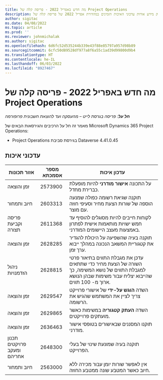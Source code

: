 ```yaml
---
title: מה חדש באפריל 2022 - פריסה קלה של Project Operations
description: מאמר זה מספק מידע אודות עדכוני האיכות הזמינים במהדורת אפריל 2022 של פריסה קלה של Microsoft Dynamics 365 Project Operations.
author: sigitac
ms.date: 04/08/2022
ms.topic: article
ms.prod: ''
ms.reviewer: johnmichalak
ms.author: sigitac
ms.openlocfilehash: 6d6fc52d535244b339e43f88e85797a957d98b89
ms.sourcegitcommit: 6cfc50d89528df977a8f6a55c1ad39d99800d9b4
ms.translationtype: HT
ms.contentlocale: he-IL
ms.lasthandoff: 06/03/2022
ms.locfileid: "8927467"
---
```

# <a name="whats-new-april-2022---project-operations-lite-deployment"></a>מה חדש באפריל 2022 - פריסה קלה של Project Operations

_**חל על**: פריסה בגרסת לייט – מהעסקה ועד להוצאת חשבונית פרופורמה_

מאמר זה חל על הרכיבים והגירסאות הבאים של Microsoft Dynamics 365 Project Operations:

- Project Operations בגירסת סביבת Dataverse 4.41.0.45

## <a name="quality-updates"></a>עדכוני איכות

| אזור תכונות | מספר אסמכתא | עדכון איכות |
| --- | --- | --- |
| זמן והוצאה | 2573900 | על התכונה **אישור מודרני** להיות מופעלת כברירת מחדל. |
| חיוב ותמחור | 2603313 | תוקנה שגיאת רשומה כפולה שמנעה הוספה של שורות הצעת מחיר וסעיפי חוזה עם מוצר. |
| פריסה וקביעת תצורה | 2611368 | לקוחות חייבים להיות מסוגלים להוסיף עד חמש ישויות מותאמות אישית לפתרון באמצעות מעצב היישומים המודרני. |
| זמן והוצאה | 2628285 | תוקנה בעיה שהשפיעה על היכולת להגדיר את קטגוריית המשאב הנכונה במהלך ייבוא ערך זמן. |
|   ניהול הזדמנויות| 2628815 | עדכן את מגבלת התווים בתיאור פרטי השורה של הצעת מחיר כדי שתתאים למגבלת התווים של נושא המשימה, כך שהייבוא יצליח עבור משימות שבהן הנושא ארוך מ- 100 תווים. |
| זמן והוצאה| 2629547 | השדה **הוגש על-ידי** של אישורי פרוייקט צריך לציין את המשתמש שהגיש את הרשומה. |
| זמן והוצאה| 2629865 | השדה **העתק קטגוריה** במשימות כאשר מועתקים פרוייקטים. |
| זמן והוצאה| 2636463 | תוקנו המסננים שבאישורים בטופסי אישור מודרני. |
| ‏‫תכנון פרויקטים ומעקב אחריהם | 2648300 | תוקנה בעיה שמונעת שינוי של בעלי הפרוייקט. |
| חיוב ותמחור | 2563000 | אין לאפשר שורות יומן עבור מכירה ללא חיוב כאשר המטבע שונה ממטבע החוזה. |
